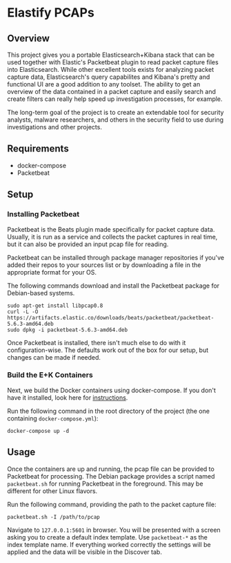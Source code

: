 # Elastify PCAPs

## Overview

This project gives you a portable Elasticsearch+Kibana stack that can be used together with Elastic's Packetbeat plugin to read packet capture files into Elasticsearch. While other excellent tools exists for analyzing packet capture data, Elasticsearch's query capabilites and Kibana's pretty and functional UI are a good addition to any toolset. The ability to get an overview of the data contained in a packet capture and easily search and create filters can really help speed up investigation processes, for example.

The long-term goal of the project is to create an extendable tool for security analysts, malware researchers, and others in the security field to use during investigations and other projects.


## Requirements

- docker-compose
- Packetbeat


## Setup

### Installing Packetbeat

Packetbeat is the Beats plugin made specifically for packet capture data. Usually, it is run as a service and collects the packet captures in real time, but it can also be provided an input pcap file for reading.

Packetbeat can be installed through package manager repositories if you've added their repos to your sources list or by downloading a file in the appropriate format for your OS. 

The following commands download and install the Packetbeat package for Debian-based systems.

```
sudo apt-get install libpcap0.8
curl -L -O https://artifacts.elastic.co/downloads/beats/packetbeat/packetbeat-5.6.3-amd64.deb
sudo dpkg -i packetbeat-5.6.3-amd64.deb
```

Once Packetbeat is installed, there isn't much else to do with it configuration-wise. The defaults work out of the box for our setup, but changes can be made if needed.

### Build the E+K Containers

Next, we build the Docker containers using docker-compose. If you don't have it installed, look here for [instructions](https://docs.docker.com/compose/install/).

Run the following command in the root directory of the project (the one containing `docker-compose.yml`):

```
docker-compose up -d
```


## Usage

Once the containers are up and running, the pcap file can be provided to Packetbeat for processing. The Debian package provides a script named `packetbeat.sh` for running Packetbeat in the foreground. This may be different for other Linux flavors.

Run the following command, providing the path to the packet capture file:

```
packetbeat.sh -I /path/to/pcap
```

Navigate to `127.0.0.1:5601` in browser. You will be presented with a screen asking you to create a default index template. Use `packetbeat-*` as the index template name. If everything worked correctly the settings will be applied and the data will be visible in the Discover tab. 